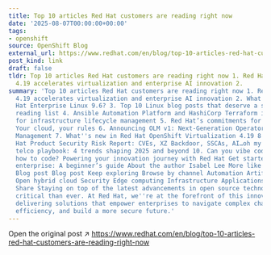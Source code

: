 ```yaml
---
title: Top 10 articles Red Hat customers are reading right now
date: '2025-08-07T00:00:00+00:00'
tags:
- openshift
source: OpenShift Blog
external_url: https://www.redhat.com/en/blog/top-10-articles-red-hat-customers-are-reading-right-now
post_kind: link
draft: false
tldr: Top 10 articles Red Hat customers are reading right now 1. Red Hat OpenShift
  4.19 accelerates virtualization and enterprise AI innovation 2.
summary: 'Top 10 articles Red Hat customers are reading right now 1. Red Hat OpenShift
  4.19 accelerates virtualization and enterprise AI innovation 2. What''s new in Red
  Hat Enterprise Linux 9.6? 3. Top 10 Linux blog posts that deserve a spot on your
  reading list 4. Ansible Automation Platform and HashiCorp Terraform integration
  for infrastructure lifecycle management 5. Red Hat’s commitments for sovereign cloud:
  Your cloud, your rules 6. Announcing OLM v1: Next-Generation Operator Lifecycle
  Management 7. What''s new in Red Hat OpenShift Virtualization 4.19 8. The 2024 Red
  Hat Product Security Risk Report: CVEs, XZ Backdoor, SSCAs, AI…oh my! 9. The new
  telco playbook: 4 trends shaping 2025 and beyond 10. Can you vibe code without knowing
  how to code? Powering your innovation journey with Red Hat Get started with AI for
  enterprise: A beginner’s guide About the author Isabel Lee More like this Blog post
  Blog post Blog post Keep exploring Browse by channel Automation Artificial intelligence
  Open hybrid cloud Security Edge computing Infrastructure Applications Virtualization
  Share Staying on top of the latest advancements in open source technology is more
  critical than ever. At Red Hat, we''re at the forefront of this innovation, continuously
  delivering solutions that empower enterprises to navigate complex challenges, encourage
  efficiency, and build a more secure future.'
---
```

Open the original post ↗ https://www.redhat.com/en/blog/top-10-articles-red-hat-customers-are-reading-right-now
